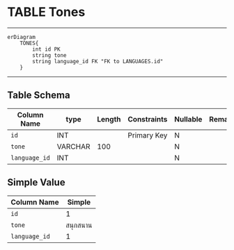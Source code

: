 # TABLE Tones
---
```mermaid
erDiagram
    TONES{
        int id PK 
        string tone 
        string language_id FK "FK to LANGUAGES.id"
    }
```
---
## Table Schema
| Column Name   | type    | Length | Constraints | Nullable | Remark |
| ------------- | ------- | ------ | ----------- | -------- | ------ |
| `id`          | INT     |        | Primary Key | N        |        |
| `tone`        | VARCHAR | 100    |             | N        |        |
| `language_id` | INT     |        |             | N        |        |

## Simple Value
| Column Name   | Simple  |
| ------------- | ------- |
| `id`          | 1       |
| `tone`        | สนุกสนาน |
| `language_id` | 1       |